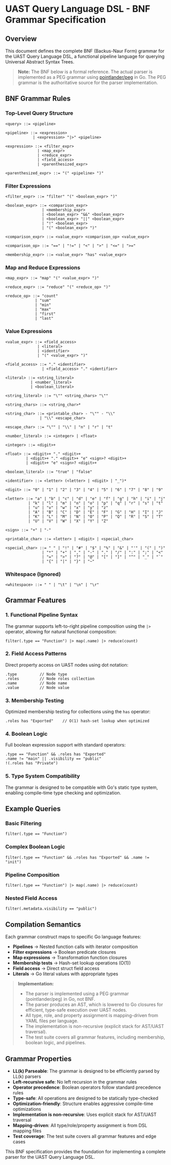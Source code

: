 # UAST Query Language DSL - BNF Grammar Specification

## Overview

This document defines the complete BNF (Backus-Naur Form) grammar for the UAST Query Language DSL, a functional pipeline language for querying Universal Abstract Syntax Trees.

> **Note:** The BNF below is a formal reference. The actual parser is implemented as a PEG grammar using [pointlander/peg](https://github.com/pointlander/peg) in Go. The PEG grammar is the authoritative source for the parser implementation.

## BNF Grammar Rules

### Top-Level Query Structure

```bnf
<query> ::= <pipeline>

<pipeline> ::= <expression> 
            | <expression> "|>" <pipeline>

<expression> ::= <filter_expr>
              | <map_expr>
              | <reduce_expr>
              | <field_access>
              | <parenthesized_expr>

<parenthesized_expr> ::= "(" <pipeline> ")"
```

### Filter Expressions

```bnf
<filter_expr> ::= "filter" "(" <boolean_expr> ")"

<boolean_expr> ::= <comparison_expr>
                | <membership_expr>
                | <boolean_expr> "&&" <boolean_expr>
                | <boolean_expr> "||" <boolean_expr>
                | "!" <boolean_expr>
                | "(" <boolean_expr> ")"

<comparison_expr> ::= <value_expr> <comparison_op> <value_expr>

<comparison_op> ::= "==" | "!=" | "<" | ">" | "<=" | ">="

<membership_expr> ::= <value_expr> "has" <value_expr>
```

### Map and Reduce Expressions

```bnf
<map_expr> ::= "map" "(" <value_expr> ")"

<reduce_expr> ::= "reduce" "(" <reduce_op> ")"

<reduce_op> ::= "count"
             | "sum"
             | "min"
             | "max"
             | "first"
             | "last"
```

### Value Expressions

```bnf
<value_expr> ::= <field_access>
              | <literal>
              | <identifier>
              | "(" <value_expr> ")"

<field_access> ::= "." <identifier>
                | <field_access> "." <identifier>

<literal> ::= <string_literal>
           | <number_literal>
           | <boolean_literal>

<string_literal> ::= "\"" <string_chars> "\""

<string_chars> ::= <string_char>*

<string_char> ::= <printable_char> - "\"" - "\\"
               | "\\" <escape_char>

<escape_char> ::= "\"" | "\\" | "n" | "r" | "t"

<number_literal> ::= <integer> | <float>

<integer> ::= <digit>+

<float> ::= <digit>+ "." <digit>+
         | <digit>+ "." <digit>+ "e" <sign>? <digit>+
         | <digit>+ "e" <sign>? <digit>+

<boolean_literal> ::= "true" | "false"

<identifier> ::= <letter> (<letter> | <digit> | "_")*

<digit> ::= "0" | "1" | "2" | "3" | "4" | "5" | "6" | "7" | "8" | "9"

<letter> ::= "a" | "b" | "c" | "d" | "e" | "f" | "g" | "h" | "i" | "j" 
          | "k" | "l" | "m" | "n" | "o" | "p" | "q" | "r" | "s" | "t" 
          | "u" | "v" | "w" | "x" | "y" | "z"
          | "A" | "B" | "C" | "D" | "E" | "F" | "G" | "H" | "I" | "J" 
          | "K" | "L" | "M" | "N" | "O" | "P" | "Q" | "R" | "S" | "T" 
          | "U" | "V" | "W" | "X" | "Y" | "Z"

<sign> ::= "+" | "-"

<printable_char> ::= <letter> | <digit> | <special_char>

<special_char> ::= " " | "!" | "#" | "$" | "%" | "&" | "'" | "(" | ")" 
                | "*" | "+" | "," | "-" | "." | "/" | ":" | ";" | "<" 
                | "=" | ">" | "?" | "@" | "[" | "]" | "^" | "_" | "`" 
                | "{" | "|" | "}" | "~"
```

### Whitespace (Ignored)

```bnf
<whitespace> ::= " " | "\t" | "\n" | "\r"
```

## Grammar Features

### 1. **Functional Pipeline Syntax**
The grammar supports left-to-right pipeline composition using the `|>` operator, allowing for natural functional composition:
```
filter(.type == "Function") |> map(.name) |> reduce(count)
```

### 2. **Field Access Patterns**
Direct property access on UAST nodes using dot notation:
```
.type          // Node type
.roles         // Node roles collection
.name          // Node name
.value         // Node value
```

### 3. **Membership Testing**
Optimized membership testing for collections using the `has` operator:
```
.roles has "Exported"    // O(1) hash-set lookup when optimized
```

### 4. **Boolean Logic**
Full boolean expression support with standard operators:
```
.type == "Function" && .roles has "Exported"
.name != "main" || .visibility == "public"
!(.roles has "Private")
```

### 5. **Type System Compatibility**
The grammar is designed to be compatible with Go's static type system, enabling compile-time type checking and optimization.

## Example Queries

### Basic Filtering
```
filter(.type == "Function")
```

### Complex Boolean Logic
```
filter(.type == "Function" && .roles has "Exported" && .name != "init")
```

### Pipeline Composition
```
filter(.type == "Function") |> map(.name) |> reduce(count)
```

### Nested Field Access
```
filter(.metadata.visibility == "public")
```

## Compilation Semantics

Each grammar construct maps to specific Go language features:

- **Pipelines** → Nested function calls with iterator composition
- **Filter expressions** → Boolean predicate closures
- **Map expressions** → Transformation function closures  
- **Membership tests** → Hash-set lookup operations (O(1))
- **Field access** → Direct struct field access
- **Literals** → Go literal values with appropriate types

> **Implementation:**
> - The parser is implemented using a PEG grammar (pointlander/peg) in Go, not BNF.
> - The parser produces an AST, which is lowered to Go closures for efficient, type-safe execution over UAST nodes.
> - All type, role, and property assignment is mapping-driven from YAML files per language.
> - The implementation is non-recursive (explicit stack for AST/UAST traversal).
> - The test suite covers all grammar features, including membership, boolean logic, and pipelines.

## Grammar Properties

- **LL(k) Parseable**: The grammar is designed to be efficiently parsed by LL(k) parsers
- **Left-recursive safe**: No left recursion in the grammar rules
- **Operator precedence**: Boolean operators follow standard precedence rules
- **Type-safe**: All operations are designed to be statically type-checked
- **Optimization-friendly**: Structure enables aggressive compile-time optimizations
- **Implementation is non-recursive**: Uses explicit stack for AST/UAST traversal
- **Mapping-driven**: All type/role/property assignment is from DSL mapping files
- **Test coverage**: The test suite covers all grammar features and edge cases

This BNF specification provides the foundation for implementing a complete parser for the UAST Query Language DSL.